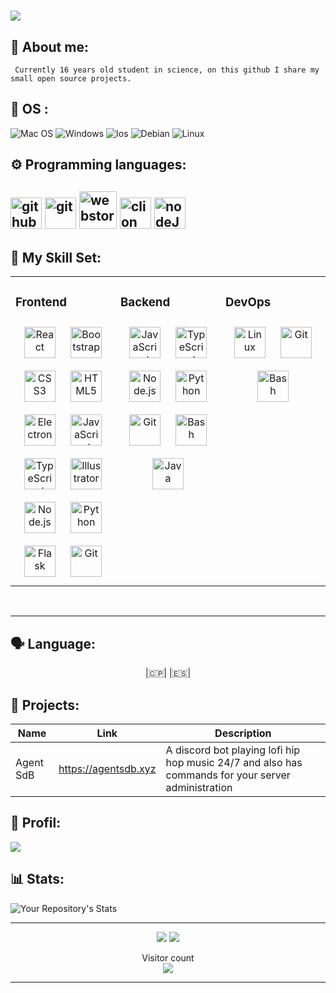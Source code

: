 
<h1><img src="https://readme-typing-svg.herokuapp.com?font=&color=%23F7B365&height=30&lines=%F0%9F%91%8B+Hi+there!;+I'm+Nyallh"/></h1>


##  🔭 About me:
```
 Currently 16 years old student in science, on this github I share my small open source projects.
```
## 🔧 OS :
 ![Mac OS](https://img.shields.io/badge/mac%20os-000000?style=for-the-badge&logo=macos&logoColor=F0F0F0)
 ![Windows](https://img.shields.io/badge/Windows-0078D6?style=for-the-badge&logo=windows&logoColor=white)
 ![Ios](https://img.shields.io/badge/iOS-000000?style=for-the-badge&logo=ios&logoColor=white)
 ![Debian](https://img.shields.io/badge/Debian-A81D33?style=for-the-badge&logo=debian&logoColor=white)
 ![Linux](https://img.shields.io/badge/Linux-orange?style=for-the-badge&logo=linux&logoColor=white)


## ⚙️ Programming languages:

 [<img alt="github" width="50px" src="https://raw.githubusercontent.com/coderjojo/coderjojo/master/img/github.svg"/>](https://github.com)
 [<img alt="git" width="50px" src="https://iconape.com/wp-content/png_logo_vector/git-icon.png"/>](https://git-scm.com/)
 [<img alt="webstorm" width="60px" src="https://cdn.freebiesupply.com/logos/thumbs/2x/webstorm-icon-logo.png"/>](https://www.jetbrains.com/webstorm/)
 [<img alt="clion" width="50px" src="https://cdn.worldvectorlogo.com/logos/clion-1.svg"/>](https://www.jetbrains.com/clion/)
 [<img alt="nodeJS" width="50px" src="https://cdn.iconscout.com/icon/free/png-512/node-js-1-1174935.png"/>](https://nodejs.org/en/)
---

## 🎯 My Skill Set:  
<table><tr><td valign="top" width="33%">



### Frontend  
<div align="center">  
<img style="margin: 10px" src="https://profilinator.rishav.dev/skills-assets/react-original-wordmark.svg" alt="React" height="50" />  
<img style="margin: 10px" src="https://profilinator.rishav.dev/skills-assets/bootstrap-plain.svg" alt="Bootstrap" height="50" />  
<img style="margin: 10px" src="https://profilinator.rishav.dev/skills-assets/css3-original-wordmark.svg" alt="CSS3" height="50" />  
<img style="margin: 10px" src="https://profilinator.rishav.dev/skills-assets/html5-original-wordmark.svg" alt="HTML5" height="50" />  
<img style="margin: 10px" src="https://profilinator.rishav.dev/skills-assets/electron-original.svg" alt="Electron" height="50" />  
<img style="margin: 10px" src="https://profilinator.rishav.dev/skills-assets/javascript-original.svg" alt="JavaScript" height="50" />  
<img style="margin: 10px" src="https://profilinator.rishav.dev/skills-assets/typescript-original.svg" alt="TypeScript" height="50" />  
<img style="margin: 10px" src="https://profilinator.rishav.dev/skills-assets/adobe_illustrator-icon.svg" alt="Illustrator" height="50" />  
<img style="margin: 10px" src="https://profilinator.rishav.dev/skills-assets/nodejs-original-wordmark.svg" alt="Node.js" height="50" />  
<img style="margin: 10px" src="https://profilinator.rishav.dev/skills-assets/python-original.svg" alt="Python" height="50" />  
<img style="margin: 10px" src="https://profilinator.rishav.dev/skills-assets/flask.png" alt="Flask" height="50" />  
<img style="margin: 10px" src="https://profilinator.rishav.dev/skills-assets/git-scm-icon.svg" alt="Git" height="50" />  
</div>

</td><td valign="top" width="33%">
  
  
  

### Backend  
<div align="center">  
<img style="margin: 10px" src="https://profilinator.rishav.dev/skills-assets/javascript-original.svg" alt="JavaScript" height="50" />  
<img style="margin: 10px" src="https://profilinator.rishav.dev/skills-assets/typescript-original.svg" alt="TypeScript" height="50" />  
<img style="margin: 10px" src="https://profilinator.rishav.dev/skills-assets/nodejs-original-wordmark.svg" alt="Node.js" height="50" />  
<img style="margin: 10px" src="https://profilinator.rishav.dev/skills-assets/python-original.svg" alt="Python" height="50" />  
<img style="margin: 10px" src="https://profilinator.rishav.dev/skills-assets/git-scm-icon.svg" alt="Git" height="50" />  
<img style="margin: 10px" src="https://profilinator.rishav.dev/skills-assets/gnu_bash-icon.svg" alt="Bash" height="50" />  
<img style="margin: 10px" src="https://profilinator.rishav.dev/skills-assets/java-original-wordmark.svg" alt="Java" height="50" />  
</div>

</td><td valign="top" width="33%">



### DevOps  
<div align="center">  
<img style="margin: 10px" src="https://profilinator.rishav.dev/skills-assets/linux-original.svg" alt="Linux" height="50" />  
<img style="margin: 10px" src="https://profilinator.rishav.dev/skills-assets/git-scm-icon.svg" alt="Git" height="50" />  
<img style="margin: 10px" src="https://profilinator.rishav.dev/skills-assets/gnu_bash-icon.svg" alt="Bash" height="50" />  
</div>

</td></tr></table>  

<br/>  

---

## 🗣️ Language:

<p align="center">
|🇨🇵| |🇪🇸| 
</p> 


## 🚩 Projects:
  | Name             | Link                              | Description                                                            |
  |------------------|-----------------------------------|------------------------------------------------------------------------|
  | Agent SdB       | https://agentsdb.xyz            | A discord bot playing lofi hip hop music 24/7 and also has commands for your server administration
          
## 👤 Profil:

<img src="https://discord.c99.nl/widget/theme-2/1011351087669854208.png">

## 📊 Stats:

![Your Repository's Stats](https://github-readme-stats.vercel.app/api/top-langs/?username=BalaineFR&theme=tokyonight)

---
<p align="center">
  <img src="https://img.shields.io/github/followers/BalaineFR?style=social">
  <img src="https://img.shields.io/github/stars/BalaineFR?style=social">
  

<p align="center"> 
  Visitor count<br>
  <img src="https://profile-counter.glitch.me/khddev/count.svg" />
</p>

---


